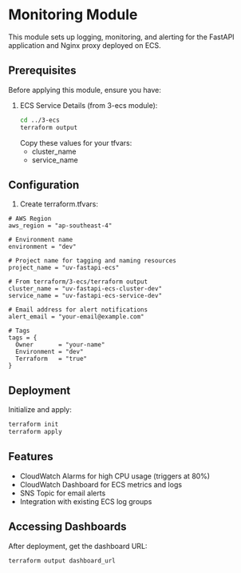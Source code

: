 # Monitoring Module

This module sets up logging, monitoring, and alerting for the FastAPI application and Nginx proxy deployed on ECS.

## Prerequisites

Before applying this module, ensure you have:

1. ECS Service Details (from 3-ecs module):
   ```bash
   cd ../3-ecs
   terraform output
   ```
   Copy these values for your tfvars:
   - cluster_name
   - service_name

## Configuration

1. Create terraform.tfvars:

```hcl
# AWS Region
aws_region = "ap-southeast-4"

# Environment name
environment = "dev"

# Project name for tagging and naming resources
project_name = "uv-fastapi-ecs"

# From terraform/3-ecs/terraform output
cluster_name = "uv-fastapi-ecs-cluster-dev"
service_name = "uv-fastapi-ecs-service-dev"

# Email address for alert notifications
alert_email = "your-email@example.com"

# Tags
tags = {
  Owner       = "your-name"
  Environment = "dev"
  Terraform   = "true"
}
```

## Deployment

Initialize and apply:

```bash
terraform init
terraform apply
```

## Features

- CloudWatch Alarms for high CPU usage (triggers at 80%)
- CloudWatch Dashboard for ECS metrics and logs
- SNS Topic for email alerts
- Integration with existing ECS log groups

## Accessing Dashboards

After deployment, get the dashboard URL:

```bash
terraform output dashboard_url
```
